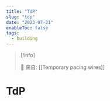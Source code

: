 ```yaml
---
title: "TdP"
slug: "tdp"
date: "2023-07-21"
enableToc: false
tags:
  - building
---
```


> [!info]
>
> 🌱 來自: [[Temporary pacing wires]]

# TdP
